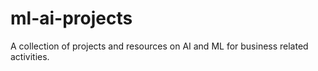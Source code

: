 # ml-ai-projects
A collection of projects and resources on AI and ML for business related activities. 
